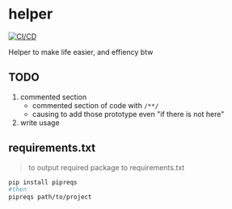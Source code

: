 # helper

[![CI/CD](https://github.com/Pixailz/helper/actions/workflows/CI.yml/badge.svg)](https://github.com/Pixailz/helper/actions/workflows/CI.yml)

Helper to make life easier, and effiency btw

## TODO

1. commented section
	- commented section of code with `/**/`
	- causing to add those prototype even "if there is not here"
1. write usage

## requirements.txt

> to output required package to requirements.txt

```bash
pip install pipreqs
#then
pipreqs path/to/project
```
